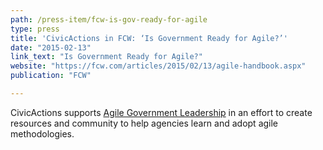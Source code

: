 ```yaml
---
path: /press-item/fcw-is-gov-ready-for-agile
type: press
title: 'CivicActions in FCW: ‘Is Government Ready for Agile?’'
date: "2015-02-13"
link_text: "Is Government Ready for Agile?"
website: "https://fcw.com/articles/2015/02/13/agile-handbook.aspx"
publication: "FCW"

---
```


CivicActions supports [Agile Government Leadership](https://www.agilegovleaders.org/) in an effort to create resources and community to help agencies learn and adopt agile methodologies.
